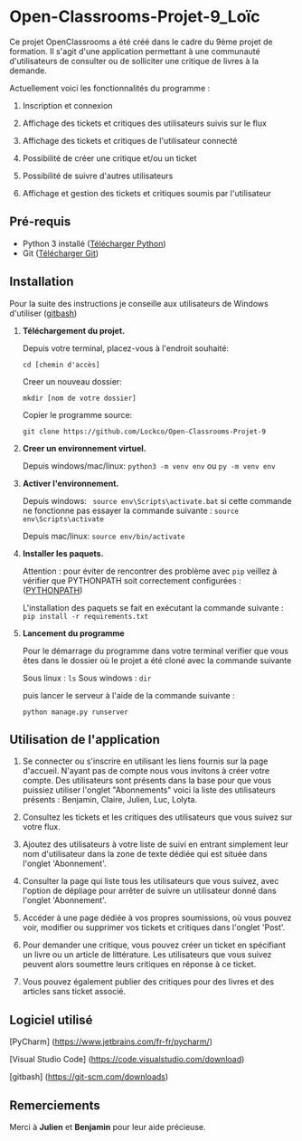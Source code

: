# Open-Classrooms-Projet-9_Loïc

Ce projet OpenClassrooms a été créé dans le cadre du 9ème projet de formation. Il s'agit d'une application permettant à une communauté d'utilisateurs de consulter ou de solliciter une critique de livres à la demande.

Actuellement voici les fonctionnalités du programme : 

1. Inscription et connexion

2. Affichage des tickets et critiques des utilisateurs suivis sur le flux

3. Affichage des tickets et critiques de l'utilisateur connecté

4. Possibilité de créer une critique et/ou un ticket

5. Possibilité de suivre d'autres utilisateurs

6. Affichage et gestion des tickets et critiques soumis par l'utilisateur

## Pré-requis 

* Python 3 installé ([Télécharger Python](https://www.python.org/downloads/))
* Git ([Télécharger Git](https://github.com/))

## Installation

Pour la suite des instructions je conseille aux utilisateurs de Windows d'utiliser ([gitbash](https://git-scm.com/downloads))

1. **Téléchargement du projet.**


    Depuis votre terminal, placez-vous à l'endroit souhaité:
    
    ```cd [chemin d'accès]```  
    
    Creer un nouveau dossier:
    
    ```mkdir [nom de votre dossier]```

    Copier le programme source:

    ```git clone https://github.com/Lockco/Open-Classrooms-Projet-9```
    
2. **Creer un environnement virtuel.**

    Depuis windows/mac/linux: ```python3 -m venv env``` ou ```py -m venv env```
    
3. **Activer l'environnement.**
    
    Depuis windows: ``` source env\Scripts\activate.bat``` si cette commande ne fonctionne pas essayer la commande suivante : ```source env\Scripts\activate```
    
    Depuis mac/linux: ```source env/bin/activate```

4. **Installer les paquets.**

    Attention : pour éviter de rencontrer des problème avec ```pip``` veillez à vérifier que PYTHONPATH soit correctement configurées : 
    ([PYTHONPATH](https://datatofish.com/add-python-to-windows-path/))
    
    L'installation des paquets se fait en exécutant la commande suivante : ```pip install -r requirements.txt```
    
5. **Lancement du programme**

    Pour le démarrage du programme dans votre terminal verifier que vous êtes dans le dossier 
    où le projet a été cloné avec la commande suivante

    Sous linux : ```ls``` 
    Sous windows : ```dir```
    
    
    puis lancer le serveur à l'aide de la commande suivante :

    ```python manage.py runserver```

## Utilisation de l'application

1. Se connecter ou s'inscrire en utilisant les liens fournis sur la page d'accueil. N'ayant pas de compte nous vous invitons à créer votre compte. Des utilisateurs sont présents dans la base pour que vous puissiez utiliser l'onglet "Abonnements" voici la liste des utilisateurs présents : Benjamin, Claire, Julien, Luc, Lolyta. 

2. Consultez les tickets et les critiques des utilisateurs que vous suivez sur votre flux.

3. Ajoutez des utilisateurs à votre liste de suivi en entrant simplement leur nom d'utilisateur dans la zone de texte dédiée qui est située dans l'onglet 'Abonnement'.

4. Consulter la page qui liste tous les utilisateurs que vous suivez, avec l'option de dépliage pour arrêter de suivre un utilisateur donné dans l'onglet 'Abonnement'.

5. Accéder à une page dédiée à vos propres soumissions, où vous pouvez voir, modifier ou supprimer vos tickets et critiques dans l'onglet 'Post'.

6. Pour demander une critique, vous pouvez créer un ticket en spécifiant un livre ou un article de littérature. Les utilisateurs que vous suivez peuvent alors soumettre leurs critiques en réponse à ce ticket.

7. Vous pouvez également publier des critiques pour des livres et des articles sans ticket associé.

## Logiciel utilisé
[PyCharm] (https://www.jetbrains.com/fr-fr/pycharm/)

[Visual Studio Code] (https://code.visualstudio.com/download)

[gitbash] (https://git-scm.com/downloads)

## Remerciements

Merci à **Julien** et **Benjamin** pour leur aide précieuse.
